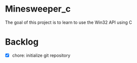 # Minesweeper_c

The goal of this project is to learn to use the Win32 API using C

# Backlog

- [x] chore: initialize git repository
